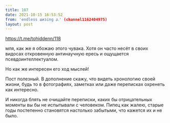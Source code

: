```yaml
---
title: 107
date: 2021-10-15 16:53:52
from: 'endless шизing ⍼' (channel1162404975)
layout: post
---
```


<https://t.me/tohiddenn/118>

мля, как же я обожаю этого чувака. 
Хотя он часто несёт в своих видосах откровенную антинаучную ересь и ощущается псевдоинтеллектуалом.

Но как же интересен его ход мыслей!

Пост полезный. В дополнение скажу, что видеть хронологию своей жизни, будь то в фотографиях, заметках или даже переписках охренеть как интересно. 

И никогда блять не очищайте переписки, каких бы отрицательных моменты вы бы не испытывали с человеком. Пипец как жалею, старые годы постепенно становятся настолько забытыми, что кажется их и не было.
